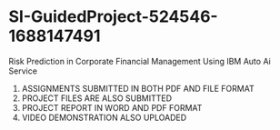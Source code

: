 # SI-GuidedProject-524546-1688147491
Risk Prediction in Corporate Financial Management Using IBM Auto Ai Service

1. ASSIGNMENTS SUBMITTED IN BOTH PDF AND FILE FORMAT
2. PROJECT FILES ARE ALSO SUBMITTED
3. PROJECT REPORT IN WORD AND PDF FORMAT
4. VIDEO DEMONSTRATION ALSO UPLOADED
